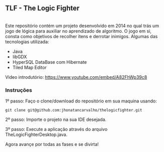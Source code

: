 <h2>TLF - The Logic Fighter</h2>

<br>Este repositório contém um projeto desenvolvido em 2014 no qual trás um jogo de lógica para auxiliar no aprendizado de algoritmo. O jogo em si, consta como objetivos de recolher itens e derrotar inimigos. Algumas das tecnologias utilizada:

<ul>
<li>Java</li>
<li>libGDX</li>
<li>HyperSQL DataBase com Hibernate</li>
<li>Tiled Map Editor</li>
</ul>

Video introdutório:
https://www.youtube.com/embed/A82FhWp39c8


<h3>Instruções</h3>

1º passo: Faço o clone/download do repositório em sua maquina usando:

    git clone git@github.com:jhonatancarvalho/thelogicfighter.git

2º passo: Importe o projeto na sua IDE desejada.

3º passo: Execute a aplicação através do arquivo TheLogicFighterDesktop.java.

Agora avançe por todas as fases e se divirta!
